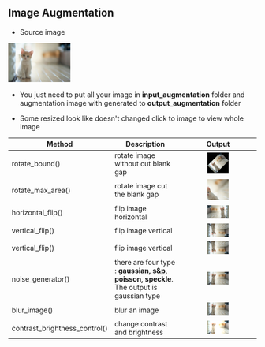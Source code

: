 ## Image Augmentation
- Source image  
<img src="https://github.com/bangpc/Image_Processing/blob/master/Image_Augmentation/image/input_augmentation/cat.jpg" width="25%">  

- You just need to put all your image in **input_augmentation** folder and augmentation image with generated to **output_augmentation** folder <br/>
  
- Some resized look like doesn't changed click to image to view whole image 
  
|Method|Description|Output|
|---|---|:---:|
|rotate_bound()|rotate image without cut blank gap|<img src="https://github.com/bangpc/Image_Processing/blob/master/Image_Augmentation/image/output_augmentation/output_rotated_bound.png" width="30%">|
|rotate_max_area()|rotate image cut the blank gap|<img src="https://github.com/bangpc/Image_Processing/blob/master/Image_Augmentation/image/output_augmentation/output_rotated_max_area.png" width="30%">|
|horizontal_flip()|flip image horizontal|<img src="https://github.com/bangpc/Image_Processing/blob/master/Image_Augmentation/image/output_augmentation/output_horizontal_flip.png" width="30%">|
|vertical_flip()|flip image vertical|<img src="https://github.com/bangpc/Image_Processing/blob/master/Image_Augmentation/image/output_augmentation/output_vertical_flip.png" width="30%">|
|vertical_flip()|flip image vertical|<img src="https://github.com/bangpc/Image_Processing/blob/master/Image_Augmentation/image/output_augmentation/output_vertical_flip.png" width="30%">|
|noise_generator()|there are four type : **gaussian, s&p, poisson, speckle**. The output is gaussian type|<img src="https://github.com/bangpc/Image_Processing/blob/master/Image_Augmentation/image/output_augmentation/output_add_noise_gauss.png" width="30%">|
|blur_image()|blur an image|<img src="https://github.com/bangpc/Image_Processing/blob/master/Image_Augmentation/image/output_augmentation/output_blur_image.png" width="30%">|
|contrast_brightness_control()|change contrast and brightness|<img src="https://github.com/bangpc/Image_Processing/blob/master/Image_Augmentation/image/output_augmentation/output_contrast_brightness_control.png" width="30%">|


